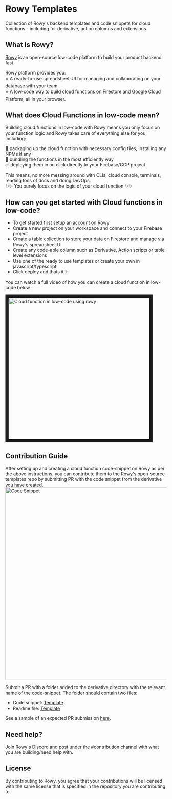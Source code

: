 # Rowy Templates


Collection of Rowy's backend templates and code snippets for cloud functions - including for derivative, action columns and extensions.

## What is Rowy?

[Rowy](https://www.rowy.io/) is an open-source low-code platform to build your product backend fast. 
  
Rowy platform provides you:  
⭐️ A ready-to-use spreadsheet-UI for managing and collaborating on your database with your team  
⭐️ A low-code way to build cloud functions on Firestore and Google Cloud Platform, all in your browser.   

## What does Cloud Functions in low-code mean?

Building cloud functions in low-code with Rowy means you only focus on your function logic and Rowy takes care of everything else for you, including:

🤝 packaging up the cloud function with necessary config files, installing any NPMs if any  
🎁 bundling the functions in the most efficiently way  
✅ deploying them in on click directly to your Firebase/GCP project  

This means, no more messing around with CLIs, cloud console, terminals, reading tons of docs and doing DevOps.  
✨✨ You purely focus on the logic of your cloud function.✨✨

## How can you get started with Cloud functions in low-code?

- To get started first [setup an account on Rowy](https://rowy.app/)
- Create a new project on your workspace and connect to your Firebase project
- Create a table collection to store your data on Firestore and manage via Rowy's spreadsheet UI
- Create any code-able column such as Derivative, Action scripts or table level extensions 
- Use one of the ready to use templates or create your own in javascript/typescript
- Click deploy and thats it ✨

You can watch a full video of how you can create a cloud function in low-code below

<a href="http://www.youtube.com/watch?feature=player_embedded&v=9XMWpW-5KSI" target="_blank"><img src="https://user-images.githubusercontent.com/307298/190351363-2878abd8-9b0c-45d0-b59f-198557d9f9b7.png" 
alt="Cloud function in low-code using rowy" width="440" border="10" /></a>

## Contribution Guide

After setting up and creating a cloud function code-snippet on Rowy as per the above instructions, you can contribute them to the Rowy's open-source templates repo by submitting PR with the code snippet from the derivative you have created.  
<img width="600" alt="Code Snippet" src="https://user-images.githubusercontent.com/307298/190358348-57abdbac-84e1-4887-b425-2dd90ac1ab44.png">

Submit a PR with a folder added to the derivative directory with the relevant name of the code-snippet. The folder should contain two files:
- Code snippet: [Template](https://github.com/rowyio/templates/blob/main/derivative/template/template.ts)
- Readme file: [Template](https://github.com/rowyio/templates/blob/main/derivative/template/README.md)

See a sample of an expected PR submission [here](https://github.com/rowyio/templates/pull/2/files).

## Need help?

Join Rowy's [Discord](https://discord.com/invite/fjBugmvzZP) and post under the #contribution channel with what you are building/need help with. 

## License
By contributing to Rowy, you agree that your contributions will be licensed with the same license that is specified in the repository you are contributing to.
